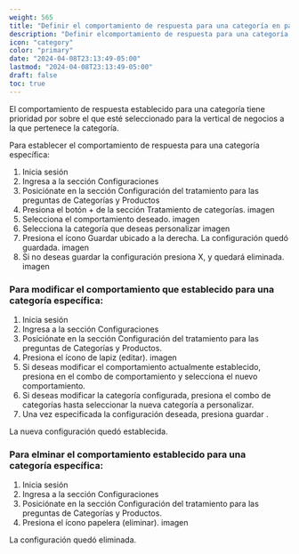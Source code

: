 ```yaml
---
weight: 565
title: "Definir el comportamiento de respuesta para una categoría en particular"
description: "Definir elcomportamiento de respuesta para una categoría en particular"
icon: "category"
color: "primary"
date: "2024-04-08T23:13:49-05:00"
lastmod: "2024-04-08T23:13:49-05:00"
draft: false
toc: true
---
```




El comportamiento de respuesta establecido para una categoría tiene prioridad por sobre el que esté seleccionado para la vertical de negocios a la que pertenece la categoría. 

Para establecer el comportamiento de respuesta para una categoría específica:

1. Inicia sesión
2. Ingresa a la sección Configuraciones
3. Posiciónate en la sección Configuración del tratamiento para las preguntas de Categorías y Productos
4. Presiona el botón + de la sección Tratamiento de categorías.
imagen
5. Selecciona el comportamiento deseado.
imagen
6. Selecciona la categoría que deseas personalizar
imagen
7. Presiona el ícono Guardar ubicado a la derecha. La configuración quedó guardada. 
imagen
8. Si no deseas guardar la configuración presiona X, y quedará eliminada.
imagen

### Para modificar el comportamiento que establecido para una categoría específica:

1. Inicia sesión
2. Ingresa a la sección Configuraciones
3. Posiciónate en la sección Configuración del tratamiento para las preguntas de Categorías y Productos.
4. Presiona el ícono de lapiz (editar).
imagen
5. Si deseas modificar el comportamiento actualmente establecido, presiona en el combo de comportamiento y selecciona el nuevo comportamiento.
6. Si deseas modificar la categoría configurada, presiona el combo de categorías hasta seleccionar la nueva categoría a personalizar.
7. Una vez especificada la configuración deseada, presiona guardar .

La nueva configuración quedó establecida.

### Para elminar el comportamiento establecido para una categoría específica:


1. Inicia sesión
2. Ingresa a la sección Configuraciones
3. Posiciónate en la sección Configuración del tratamiento para las preguntas de Categorías y Productos.
4. Presiona el ícono papelera (eliminar).
imagen

La configuración quedó eliminada.
